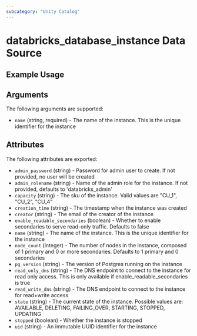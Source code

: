 ```yaml
---
subcategory: "Unity Catalog"
---
```

# databricks_database_instance Data Source


## Example Usage


## Arguments
The following arguments are supported:
* `name` (string, required) - The name of the instance. This is the unique identifier for the instance

## Attributes
The following attributes are exported:
* `admin_password` (string) - Password for admin user to create. If not provided, no user will be created
* `admin_rolename` (string) - Name of the admin role for the instance. If not provided, defaults to 'databricks_admin'
* `capacity` (string) - The sku of the instance. Valid values are "CU_1", "CU_2", "CU_4"
* `creation_time` (string) - The timestamp when the instance was created
* `creator` (string) - The email of the creator of the instance
* `enable_readable_secondaries` (boolean) - Whether to enable secondaries to serve read-only traffic. Defaults to false
* `name` (string) - The name of the instance. This is the unique identifier for the instance
* `node_count` (integer) - The number of nodes in the instance, composed of 1 primary and 0 or more secondaries. Defaults to
  1 primary and 0 secondaries
* `pg_version` (string) - The version of Postgres running on the instance
* `read_only_dns` (string) - The DNS endpoint to connect to the instance for read only access. This is only available if
  enable_readable_secondaries is true
* `read_write_dns` (string) - The DNS endpoint to connect to the instance for read+write access
* `state` (string) - The current state of the instance. Possible values are: AVAILABLE, DELETING, FAILING_OVER, STARTING, STOPPED, UPDATING
* `stopped` (boolean) - Whether the instance is stopped
* `uid` (string) - An immutable UUID identifier for the instance